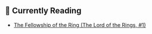 ## 📖 Currently Reading
* [The Fellowship of the Ring (The Lord of the Rings, #1)](https://www.goodreads.com/review/show/2772926238)

